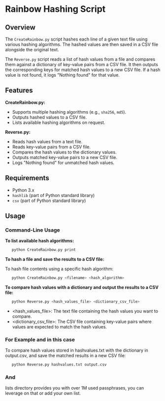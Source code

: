 # Rainbow Hashing Script

## Overview

The `CreateRainbow.py` script hashes each line of a given text file using various hashing algorithms. The hashed values are then saved in a CSV file alongside the original text.

The `Reverse.py` script reads a list of hash values from a file and compares them against a dictionary of key-value pairs from a CSV file. It then outputs the corresponding keys for matched hash values to a new CSV file. If a hash value is not found, it logs "Nothing found" for that value.

## Features

**CreateRainbow.py:**

- Supports multiple hashing algorithms (e.g., `sha256`, `md5`).
- Outputs hashed values to a CSV file.
- Lists available hashing algorithms on request.

**Reverse.py:**

- Reads hash values from a text file.
- Reads key-value pairs from a CSV file.
- Compares the hash values to the dictionary values.
- Outputs matched key-value pairs to a new CSV file.
- Logs "Nothing found" for unmatched hash values.

## Requirements

- Python 3.x
- `hashlib` (part of Python standard library)
- `csv` (part of Python standard library)

## Usage

### Command-Line Usage

**To list available hash algorithms:**

```sh
   python CreateRainbow.py print
```

**To hash a file and save the results to a CSV file:**

To hash file contents using a specific hash algorithm:

```sh
   python CreateRainbow.py <filename> <hash_algorithm>
```

**To compare hash values with a dictionary and output the results to a CSV file:**

```sh
   python Reverse.py <hash_values_file> <dictionary_csv_file>
```

- <hash_values_file>: The text file containing the hash values you want to compare.
- <dictionary_csv_file>: The CSV file containing key-value pairs where values are expected to match the hash values.

### For Example and in this case

To compare hash values stored in hashvalues.txt with the dictionary in output.csv, and save the matched results in a new CSV file:

```sh
   python Reverse.py hashvalues.txt output.csv
```

### And

lists directory provides you with over 1M used passphrases, you can leverage on that or add your own list.
